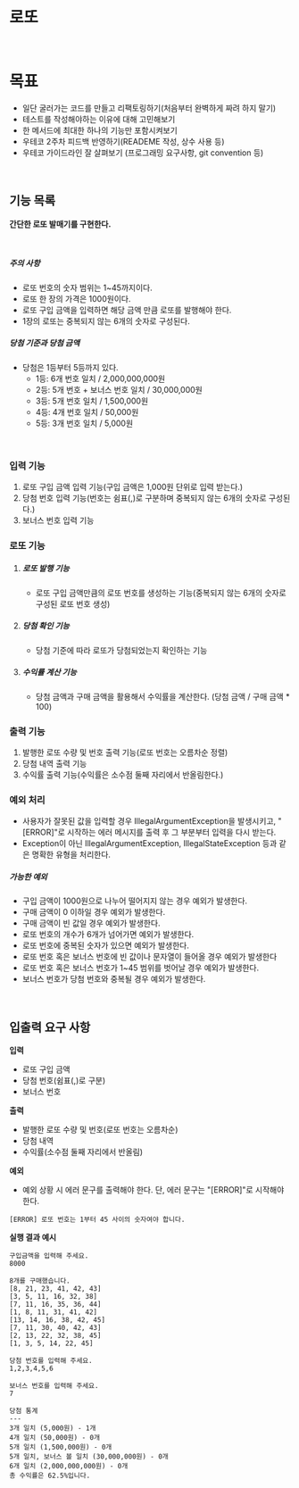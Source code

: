 # 로또

<br>

# 목표
- 일단 굴러가는 코드를 만들고 리팩토링하기(처음부터 완벽하게 짜려 하지 말기)
- 테스트를 작성해야하는 이유에 대해 고민해보기
- 한 메서드에 최대한 하나의 기능만 포함시켜보기
- 우테코 2주차 피드백 반영하기(READEME 작성, 상수 사용 등)
- 우테코 가이드라인 잘 살펴보기 (프로그래밍 요구사항, git convention 등)

<br>

## 기능 목록
**간단한 로또 발매기를 구현한다.**

<br>

##### 주의 사항
- 로또 번호의 숫자 범위는 1~45까지이다.
- 로또 한 장의 가격은 1000원이다.
- 로또 구입 금액을 입력하면 해당 금액 만큼 로또를 발행해야 한다.
- 1장의 로또는 중복되지 않는 6개의 숫자로 구성된다.

##### 당첨 기준과 당첨 금액
- 당첨은 1등부터 5등까지 있다.
  - 1등: 6개 번호 일치 / 2,000,000,000원
  - 2등: 5개 번호 + 보너스 번호 일치 / 30,000,000원
  - 3등: 5개 번호 일치 / 1,500,000원
  - 4등: 4개 번호 일치 / 50,000원
  - 5등: 3개 번호 일치 / 5,000원

<br>

### 입력 기능
1. 로또 구입 금액 입력 기능(구입 금액은 1,000원 단위로 입력 받는다.)
2. 당첨 번호 입력 기능(번호는 쉼표(,)로 구분하며 중복되지 않는 6개의 숫자로 구성된다.)
3. 보너스 번호 입력 기능

### 로또 기능

1. ##### 로또 발행 기능
   - 로또 구입 금액만큼의 로또 번호를 생성하는 기능(중복되지 않는 6개의 숫자로 구성된 로또 번호 생성)

2. ##### 당첨 확인 기능
   - 당첨 기준에 따라 로또가 당첨되었는지 확인하는 기능

3. ##### 수익률 계산 기능
   - 당첨 금액과 구매 금액을 활용해서 수익률을 계산한다. (당첨 금액 / 구매 금액 * 100)

### 출력 기능
1. 발행한 로또 수량 및 번호 출력 기능(로또 번호는 오름차순 정렬)
2. 당첨 내역 출력 기능
3. 수익률 출력 기능(수익률은 소수점 둘째 자리에서 반올림한다.)

### 예외 처리
- 사용자가 잘못된 값을 입력할 경우 IllegalArgumentException을 발생시키고, "[ERROR]"로 시작하는 에러 메시지를 출력 후 그 부분부터 입력을 다시 받는다.
- Exception이 아닌 IllegalArgumentException, IllegalStateException 등과 같은 명확한 유형을 처리한다.

##### 가능한 예외 
- 구입 금액이 1000원으로 나누어 떨어지지 않는 경우 예외가 발생한다.
- 구매 금액이 0 이하일 경우 예외가 발생한다.
- 구매 금액이 빈 값일 경우 예외가 발생한다.
- 로또 번호의 개수가 6개가 넘어가면 예외가 발생한다.
- 로또 번호에 중복된 숫자가 있으면 예외가 발생한다.
- 로또 번호 혹은 보너스 번호에 빈 값이나 문자열이 들어올 경우 예외가 발생한다
- 로또 번호 혹은 보너스 번호가 1~45 범위를 벗어날 경우 예외가 발생한다.
- 보너스 번호가 당첨 번호와 중복될 경우 예외가 발생한다.

<br>

## 입출력 요구 사항

**입력**
- 로또 구입 금액
- 당첨 번호(쉼표(,)로 구분)
- 보너스 번호

**출력**
- 발행한 로또 수량 및 번호(로또 번호는 오름차순)
- 당첨 내역
- 수익률(소수점 둘째 자리에서 반올림)

**예외**
- 예외 상황 시 에러 문구를 출력해야 한다. 단, 에러 문구는 "[ERROR]"로 시작해야 한다.
```
[ERROR] 로또 번호는 1부터 45 사이의 숫자여야 합니다.
```

**실행 결과 예시**
```
구입금액을 입력해 주세요.
8000

8개를 구매했습니다.
[8, 21, 23, 41, 42, 43] 
[3, 5, 11, 16, 32, 38] 
[7, 11, 16, 35, 36, 44] 
[1, 8, 11, 31, 41, 42] 
[13, 14, 16, 38, 42, 45] 
[7, 11, 30, 40, 42, 43] 
[2, 13, 22, 32, 38, 45] 
[1, 3, 5, 14, 22, 45]

당첨 번호를 입력해 주세요.
1,2,3,4,5,6

보너스 번호를 입력해 주세요.
7

당첨 통계
---
3개 일치 (5,000원) - 1개
4개 일치 (50,000원) - 0개
5개 일치 (1,500,000원) - 0개
5개 일치, 보너스 볼 일치 (30,000,000원) - 0개
6개 일치 (2,000,000,000원) - 0개
총 수익률은 62.5%입니다.
```